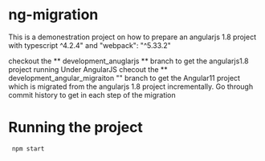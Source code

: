 # ng-migration
This is a demonestration project on how to prepare an angularjs 1.8 project with typescript ^4.2.4" and "webpack": "^5.33.2"

checkout the ** development_anuglarjs ** branch to get the angularjs1.8 project running Under AngularJS
checout the ** development_angular_migraiton "" branch to get the Angular11 project which is migrated from the angularjs 1.8 project incrementally. Go through commit history to get in each step of the migration

# Running the project

<code> npm start<code>
